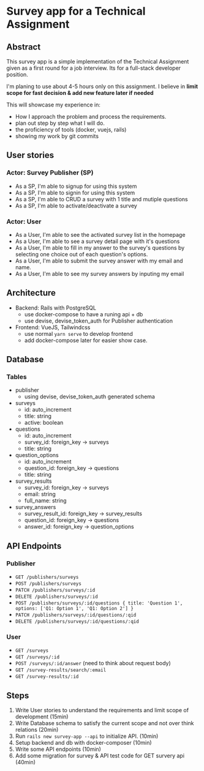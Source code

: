 # Survey app for a Technical Assignment
## Abstract
This survey app is a simple implementation of the Technical Assignment given as a first round for a job interview. Its for a full-stack developer position.

I'm planing to use about 4-5 hours only on this assignment. I believe in **limit scope for fast decision & add new feature later if needed**

This will showcase my experience in:
- How I approach the problem and process the requirements.
- plan out step by step what I will do.
- the proficiency of tools (docker, vuejs, rails)
- showing my work by git commits

## User stories
### Actor: Survey Publisher (SP)
- As a SP, I'm able to signup for using this system
- As a SP, I'm able to signin for using this system
- As a SP, I'm able to CRUD a survey with 1 title and mutiple questions
- As a SP, I'm able to activate/deactivate a survey

### Actor: User
- As a User, I'm able to see the activated survey list in the homepage
- As a User, I'm able to see a survey detail page with it's questions
- As a User, I'm able to fill in my answer to the survey's questions by selecting one choice out of each question's options.
- As a User, I'm able to submit the survey answer with my email and name.
- As a User, I'm able to see my survey answers by inputing my email

## Architecture
- Backend: Rails with PostgreSQL
    + use docker-compose to have a runing api + db
    + use devise, devise_token_auth for Publisher authentication
- Frontend: VueJS, Tailwindcss
    + use normal `yarn serve` to develop frontend
    + add docker-compose later for easier show case. 

## Database
### Tables
- publisher
    + using devise, devise_token_auth generated schema
- surveys
    + id: auto_increment
    + title: string
    + active: boolean
- questions
    + id: auto_increment
    + survey_id: foreign_key -> surveys
    + title: string
- question_options
    + id: auto_increment
    + question_id: foreign_key -> questions
    + title: string
- survey_results
    + survey_id: foreign_key -> surveys
    + email: string
    + full_name: string
- survey_answers
    + survey_result_id: foreign_key -> survey_results
    + question_id: foreign_key -> questions
    + answer_id: foreign_key -> question_options

## API Endpoints
### Publisher
- `GET /publishers/surveys`
- `POST /publishers/surveys`
- `PATCH /publishers/surveys/:id`
- `DELETE /publishers/surveys/:id`
- `POST /publishers/surveys/:id/questions { title: 'Question 1', options: ['Q1: Option 1', 'Q1: Option 2'] } `
- `PATCH /publishers/surveys/:id/questions/:qid`
- `DELETE /publishers/surveys/:id/questions/:qid`

### User
- `GET /surveys`
- `GET /surveys/:id`
- `POST /surveys/:id/answer` (need to think about request body)
- `GET /survey-results/search/:email`
- `GET /survey-results/:id`

## Steps
1. Write User stories to understand the requirements and limit scope of development (15min)
2. Write Database schema to satisfy the current scope and not over think relations (20min)
3. Run `rails new survey-app --api` to initialize API. (10min)
4. Setup backend and db with docker-composer (10min)
5. Write some API endpoints (10min)
6. Add some migration for survey & API test code for GET survery api (40min)